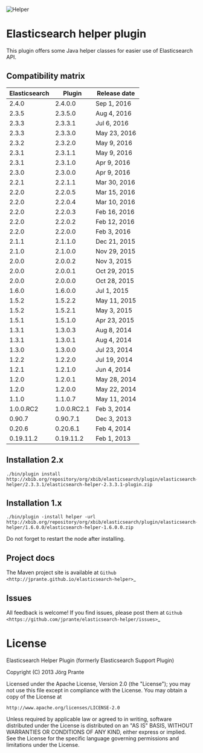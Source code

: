 ![Helper](https://github.com/jprante/elasticsearch-helper/raw/master/src/site/resources/helper.jpg)

# Elasticsearch helper plugin

This plugin offers some Java helper classes for easier use of Elasticsearch API.

## Compatibility matrix

| Elasticsearch     | Plugin         | Release date |
| ----------------- | -------------- | -------------|
| 2.4.0             | 2.4.0.0        | Sep  1, 2016 |
| 2.3.5             | 2.3.5.0        | Aug  4, 2016 |
| 2.3.3             | 2.3.3.1        | Jul  6, 2016 |
| 2.3.3             | 2.3.3.0        | May 23, 2016 |
| 2.3.2             | 2.3.2.0        | May  9, 2016 |
| 2.3.1             | 2.3.1.1        | May  9, 2016 |
| 2.3.1             | 2.3.1.0        | Apr  9, 2016 |
| 2.3.0             | 2.3.0.0        | Apr  9, 2016 |
| 2.2.1             | 2.2.1.1        | Mar 30, 2016 |
| 2.2.0             | 2.2.0.5        | Mar 15, 2016 |
| 2.2.0             | 2.2.0.4        | Mar 10, 2016 |
| 2.2.0             | 2.2.0.3        | Feb 16, 2016 |
| 2.2.0             | 2.2.0.2        | Feb 12, 2016 |
| 2.2.0             | 2.2.0.0        | Feb  3, 2016 |
| 2.1.1             | 2.1.1.0        | Dec 21, 2015 |
| 2.1.0             | 2.1.0.0        | Nov 29, 2015 |
| 2.0.0             | 2.0.0.2        | Nov  3, 2015 |
| 2.0.0             | 2.0.0.1        | Oct 29, 2015 |
| 2.0.0             | 2.0.0.0        | Oct 28, 2015 |
| 1.6.0             | 1.6.0.0        | Jul  1, 2015 |
| 1.5.2             | 1.5.2.2        | May 11, 2015 |
| 1.5.2             | 1.5.2.1        | May  3, 2015 |
| 1.5.1             | 1.5.1.0        | Apr 23, 2015 |
| 1.3.1             | 1.3.0.3        | Aug  8, 2014 |
| 1.3.1             | 1.3.0.1        | Aug  4, 2014 |
| 1.3.0             | 1.3.0.0        | Jul 23, 2014 |
| 1.2.2             | 1.2.2.0        | Jul 19, 2014 |
| 1.2.1             | 1.2.1.0        | Jun  4, 2014 |
| 1.2.0             | 1.2.0.1        | May 28, 2014 |
| 1.2.0             | 1.2.0.0        | May 22, 2014 |
| 1.1.0             | 1.1.0.7        | May 11, 2014 |
| 1.0.0.RC2         | 1.0.0.RC2.1    | Feb  3, 2014 |
| 0.90.7            | 0.90.7.1       | Dec  3, 2013 |
| 0.20.6            | 0.20.6.1       | Feb  4, 2014 |
| 0.19.11.2         | 0.19.11.2      | Feb  1, 2013 |

## Installation 2.x

    ./bin/plugin install http://xbib.org/repository/org/xbib/elasticsearch/plugin/elasticsearch-helper/2.3.3.1/elasticsearch-helper-2.3.3.1-plugin.zip

## Installation 1.x

    ./bin/plugin -install helper -url http://xbib.org/repository/org/xbib/elasticsearch/plugin/elasticsearch-helper/1.6.0.0/elasticsearch-helper-1.6.0.0.zip

Do not forget to restart the node after installing.

## Project docs

The Maven project site is available at `Github <http://jprante.github.io/elasticsearch-helper>`_

## Issues

All feedback is welcome! If you find issues, please post them at `Github <https://github.com/jprante/elasticsearch-helper/issues>`_

# License

Elasticsearch Helper Plugin (formerly Elasticsearch Support Plugin)

Copyright (C) 2013 Jörg Prante

Licensed under the Apache License, Version 2.0 (the "License");
you may not use this file except in compliance with the License.
You may obtain a copy of the License at

    http://www.apache.org/licenses/LICENSE-2.0

Unless required by applicable law or agreed to in writing, software
distributed under the License is distributed on an "AS IS" BASIS,
WITHOUT WARRANTIES OR CONDITIONS OF ANY KIND, either express or implied.
See the License for the specific language governing permissions and
limitations under the License.